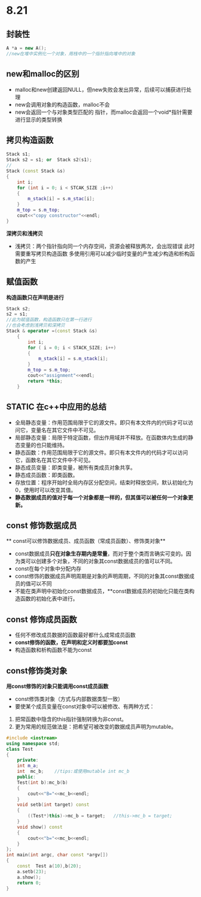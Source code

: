 # 8.21
## 封装性
```c++
A *a = new A();
//new在堆中实例化一个对象，用栈中的一个指针指向堆中的对象
```
## new和malloc的区别
- malloc和new创建返回NULL，但new失败会发出异常，后续可以捕获进行处理
- new会调用对象的构造函数，malloc不会
- new会返回一个与对象类型匹配的 指针，而malloc会返回一个void*指针需要进行显示的类型转换
## 拷贝构造函数 
```c++
Stack s1;
Stack s2 = s1; or  Stack s2(s1);
//
Stack (const Stack &s)
{
	int i;
	for (int i = 0; i < STCAK_SIZE ;i++)
	{
		m_stack[i] = s.m_stac[i];
	}
	m_top = s.m_top;
	cout<<"copy constructor"<<endl;
}
```
**深拷贝和浅拷贝**
- 浅拷贝：两个指针指向同一个内存空间，资源会被释放两次，会出现错误
此时需要重写拷贝构造函数
多使用引用可以减少临时变量的产生减少构造和析构函数的产生
## 赋值函数
**构造函数只在声明是进行**

```c++
Stack s2;
s2 = s1;
//此为赋值函数，构造函数只在第一行进行
//也会考虑到浅拷贝和深拷贝
Stack & operator =(const Stack &s)
    {
        int i;
        for ( i = 0; i < STACK_SIZE; i++)
        {
            m_stack[i] = s.m_stack[i];
        }
        m_top = s.m_top;
        cout<<"assignment"<<endl;
        return *this;
    }
```
## STATIC 在c++中应用的总结
- 全局静态变量：作用范围局限于它的源文件。即只有本文件内的代码才可以访问它，变量名在其它文件中不可见。
- 局部静态变量：局限于特定函数，但出作用域并不释放。在函数体内生成的静态变量的也只能维持。
- 静态函数：作用范围局限于它的源文件。即只有本文件内的代码才可以访问它，函数名在其它文件中不可见。
- 静态成员变量：即类变量，被所有类成员对象共享。
- 静态成员函数：即类函数。
- 存放位置：程序开始时全局内存区分配空间，结束时释放空间，默认初始化为0，使用时可以改变其值。
- **静态数据成员的值对于每一个对象都是一样的，但其值可以被任何一个对象更新。**

## const 修饰数据成员
** const可以修饰数据成员、成员函数（常成员函数）、修饰类对象**
- const数据成员**只在对象生存期内是常量**，而对于整个类而言确实可变的。因为类可以创建多个对象，不同的对象其const数据成员的值可以不同。
- const在每个对象中分配内存
- const修饰的数据成员声明周期是对象的声明周期，不同的对象其const数据成员的值可以不同
- 不能在类声明中初始化const数据成员，**const数据成员的初始化只能在类构造函数的初始化表中进行。
## const 修饰成员函数
- 任何不修改成员数据的函数最好都什么成常成员函数
- **const修饰的函数，在声明和定义时都要加const**
- 构造函数和析构函数不能为const

## const修饰类对象
**用const修饰的对象只能调用const成员函数**
-  const修饰类对象（方式与内部数据类型一致）
-  要使某个成员变量在const对象中可以被修改、有两种方式：
1. 把常函数中隐含的this指针强制转换为非const。
2. 更为常用的规范做法是：把希望可被改变的数据成员声明为mutable。
```c++
#include <iostream>
using namespace std;
class Test
{
    private:
    int m_a;
    int  mc_b;    //tips:或使用mutable int mc_b
    public:
    Test(int b):mc_b(b)
    {
        cout<<"B="<<mc_b<<endl;
    }
    void setb(int target) const
    {
        ((Test*)this)->mc_b = target;   //this->mc_b = target;
    }
    void show() const
    {
        cout<<"b="<<mc_b<<endl;
    }
};
int main(int argc, char const *argv[])
{
    const  Test a(10),b(20);
    a.setb(23);
    a.show();
    return 0;
}

```